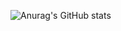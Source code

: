 ![Anurag's GitHub stats](https://github-readme-stats.vercel.app/api?username=Kurman11ID&show_icons=true&theme=radical)

 

